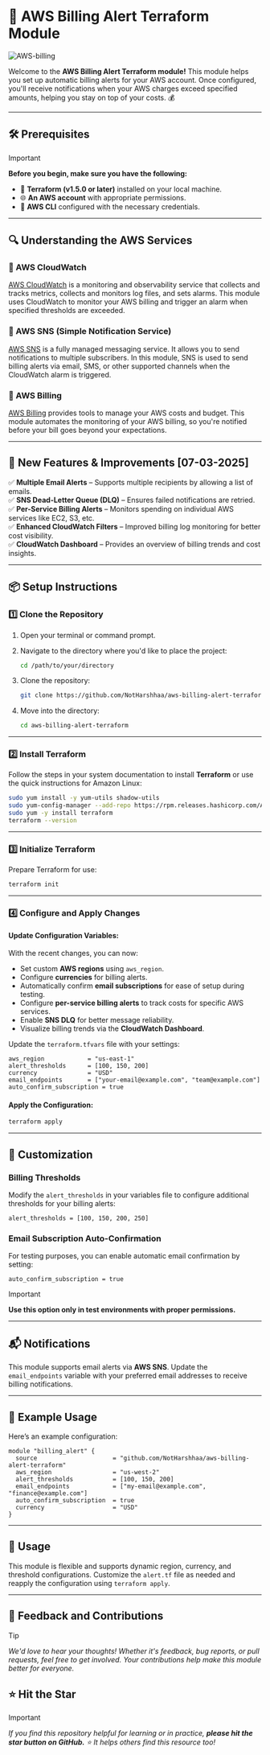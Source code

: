 # 🚀 AWS Billing Alert Terraform Module  

![AWS-billing](https://imgur.com/wtaBi16.png)  

Welcome to the **AWS Billing Alert Terraform module!** This module helps you set up automatic billing alerts for your AWS account. Once configured, you'll receive notifications when your AWS charges exceed specified amounts, helping you stay on top of your costs. 💰  

---

## 🛠️ Prerequisites  

> [!IMPORTANT]
> **Before you begin, make sure you have the following:**  
>
> - 🧰 **Terraform (v1.5.0 or later)** installed on your local machine.  
> - 🌐 **An AWS account** with appropriate permissions.  
> - 🔑 **AWS CLI** configured with the necessary credentials.  

---

## 🔍 Understanding the AWS Services  

### 🌟 AWS CloudWatch  

[AWS CloudWatch](https://aws.amazon.com/cloudwatch/) is a monitoring and observability service that collects and tracks metrics, collects and monitors log files, and sets alarms. This module uses CloudWatch to monitor your AWS billing and trigger an alarm when specified thresholds are exceeded.  

### 📢 AWS SNS (Simple Notification Service)  

[AWS SNS](https://aws.amazon.com/sns/) is a fully managed messaging service. It allows you to send notifications to multiple subscribers. In this module, SNS is used to send billing alerts via email, SMS, or other supported channels when the CloudWatch alarm is triggered.  

### 🧾 AWS Billing  

[AWS Billing](https://aws.amazon.com/aws-cost-management/aws-bill/) provides tools to manage your AWS costs and budget. This module automates the monitoring of your AWS billing, so you're notified before your bill goes beyond your expectations.  

---

## 🚀 New Features & Improvements [07-03-2025]

✅ **Multiple Email Alerts** – Supports multiple recipients by allowing a list of emails.  
✅ **SNS Dead-Letter Queue (DLQ)** – Ensures failed notifications are retried.  
✅ **Per-Service Billing Alerts** – Monitors spending on individual AWS services like EC2, S3, etc.  
✅ **Enhanced CloudWatch Filters** – Improved billing log monitoring for better cost visibility.  
✅ **CloudWatch Dashboard** – Provides an overview of billing trends and cost insights.  

---

## 📦 Setup Instructions  

### 1️⃣ Clone the Repository  

1. Open your terminal or command prompt.  
2. Navigate to the directory where you'd like to place the project:  

   ```bash  
   cd /path/to/your/directory  
   ```  

3. Clone the repository:  

   ```bash  
   git clone https://github.com/NotHarshhaa/aws-billing-alert-terraform.git  
   ```  

4. Move into the directory:  

   ```bash  
   cd aws-billing-alert-terraform  
   ```  

---

### 2️⃣ Install Terraform  

Follow the steps in your system documentation to install **Terraform** or use the quick instructions for Amazon Linux:  

```bash  
sudo yum install -y yum-utils shadow-utils  
sudo yum-config-manager --add-repo https://rpm.releases.hashicorp.com/AmazonLinux/hashicorp.repo  
sudo yum -y install terraform  
terraform --version  
```  

---

### 3️⃣ Initialize Terraform  

Prepare Terraform for use:  

```bash  
terraform init  
```  

---

### 4️⃣ Configure and Apply Changes  

#### Update Configuration Variables:  

With the recent changes, you can now: 

- Set custom **AWS regions** using `aws_region`.  
- Configure **currencies** for billing alerts.  
- Automatically confirm **email subscriptions** for ease of setup during testing.  
- Configure **per-service billing alerts** to track costs for specific AWS services.  
- Enable **SNS DLQ** for better message reliability.  
- Visualize billing trends via the **CloudWatch Dashboard**.  

Update the `terraform.tfvars` file with your settings:  

```hcl  
aws_region            = "us-east-1"  
alert_thresholds      = [100, 150, 200]  
currency              = "USD"  
email_endpoints       = ["your-email@example.com", "team@example.com"]  
auto_confirm_subscription = true  
```  

#### Apply the Configuration:  

```bash  
terraform apply  
```  

---

## 🔧 Customization  

### Billing Thresholds  

Modify the `alert_thresholds` in your variables file to configure additional thresholds for your billing alerts:  

```hcl  
alert_thresholds = [100, 150, 200, 250]  
```  

### Email Subscription Auto-Confirmation  

For testing purposes, you can enable automatic email confirmation by setting:  

```hcl  
auto_confirm_subscription = true  
```  

> [!IMPORTANT]  
> **Use this option only in test environments with proper permissions.**  

---

## 📬 Notifications  

This module supports email alerts via **AWS SNS**. Update the `email_endpoints` variable with your preferred email addresses to receive billing notifications.  

---

## 📝 Example Usage  

Here’s an example configuration:  

```hcl  
module "billing_alert" {  
  source                     = "github.com/NotHarshhaa/aws-billing-alert-terraform"  
  aws_region                 = "us-west-2"  
  alert_thresholds           = [100, 150, 200]  
  email_endpoints            = ["my-email@example.com", "finance@example.com"]  
  auto_confirm_subscription  = true  
  currency                   = "USD"  
}  
```  

---

## 🎯 Usage  

This module is flexible and supports dynamic region, currency, and threshold configurations. Customize the `alert.tf` file as needed and reapply the configuration using `terraform apply`.  

---

## 🙌 Feedback and Contributions

> [!TIP]  
> _We'd love to hear your thoughts! Whether it's feedback, bug reports, or pull requests, feel free to get involved. Your contributions help make this module better for everyone._

## ⭐ Hit the Star  

> [!IMPORTANT]  
> _If you find this repository helpful for learning or in practice, **please hit the star button on GitHub.** ⭐ It helps others find this resource too!_
